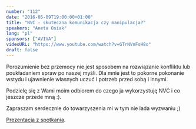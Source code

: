 ```yaml
---
number: "112"
date: "2016-05-09T19:00:00+01:00"
title: "NVC - skuteczna komunikacja czy manipulacja?"
speakers: "Aneta Osiak"
lang: "pl"
sponsors: ["AVIVA"]
videoURL: "https://www.youtube.com/watch?v=GTrNVnFoH8o"
draft: false
---
```


Porozumienie bez przemocy nie jest sposobem na rozwiązanie konfliktu lub poukładaniem spraw po naszej myśli. Dla mnie jest to pokorne pokonanie wstydu i ujawnienie własnych uczuć i potrzeb przed sobą i innymi.  

Podzielę się z Wami moim odbiorem do czego ja wykorzystuję NVC i co jeszcze przede mną :).  

Zapraszam serdecznie do towarzyszenia mi w tym nie lada wyzwaniu ;)

<a href="AW112.pdf" target="_blank">Prezentacja z spotkania</a>.

